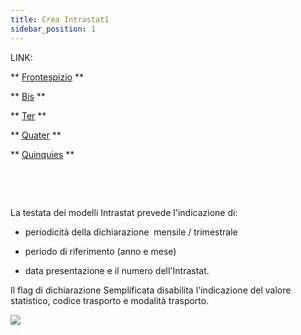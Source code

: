 ```yaml
---
title: Crea Intrastat1
sidebar_position: 1
---
```


LINK:

** [Frontespizio](/docs/finance-area/declarations/intrastat/create-intrastat1/intra1) **

** [Bis](/docs/finance-area/declarations/intrastat/create-intrastat1/intra1-bis) **

** [Ter](/docs/finance-area/declarations/intrastat/create-intrastat1/intra1-ter) **

** [Quater](/docs/finance-area/declarations/intrastat/create-intrastat1/intra1-quater) **

** [Quinquies](/docs/finance-area/declarations/intrastat/create-intrastat1/intra1-quinquies) **

 

 

La testata dei modelli Intrastat prevede l'indicazione di:

- periodicità della dichiarazione  mensile / trimestrale 

- periodo di riferimento (anno e mese) 

- data presentazione e il numero dell'Intrastat. 

Il flag di dichiarazione Semplificata disabilita l'indicazione del valore statistico, codice trasporto e modalità trasporto.

![](/img/it-it/finance-area/declarations/intrastat/create-intrastat1/create-intrastat1/image01.png)

 






